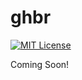 ghbr
====
[![MIT License](http://img.shields.io/badge/license-MIT-blue.svg?style=flat)](LICENSE)

Coming Soon!